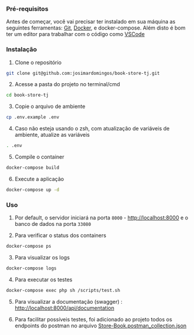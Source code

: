 ### Pré-requisitos

Antes de começar, você vai precisar ter instalado em sua máquina as seguintes ferramentas:
[Git](https://git-scm.com), [Docker](https://www.docker.com/), e docker-compose.
Além disto é bom ter um editor para trabalhar com o código como [VSCode](https://code.visualstudio.com/)

### Instalação

1. Clone o repositório

```sh
git clone git@github.com:josimardomingos/book-store-tj.git
```

2. Acesse a pasta do projeto no terminal/cmd

```sh
cd book-store-tj
```

3. Copie o arquivo de ambiente

```sh
cp .env.example .env
```

4. Caso não esteja usando o zsh, com atualização de variáveis de ambiente, atualize as variáveis

```sh
. .env
```

5. Compile o container

```sh
docker-compose build
```

6. Execute a aplicação

```sh
docker-compose up -d
```

### Uso

1. Por default, o servidor iniciará na porta `8000` - [http://localhost:8000](http://localhost:8000) e o banco de dados na porta `33080`

2. Para verificar o status dos containers

```sh
docker-compose ps
```

3. Para visualizar os logs

```sh
docker-compose logs
```

4. Para executar os testes

```sh
docker-compose exec php sh /scripts/test.sh
```

5. Para visualizar a documentação (swagger) : [http://localhost:8000/api/documentation](http://localhost:8000/api/documentation)

6. Para facilitar possíveis testes, foi adicionado ao projeto todos os endpoints do postman no arquivo [Store-Book.postman_collection.json](./Store-Book.postman_collection.json)
